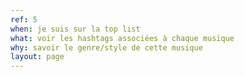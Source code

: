 ```yaml
---
ref: 5
when: je suis sur la top list
what: voir les hashtags associées à chaque musique
why: savoir le genre/style de cette musique
layout: page
---
```

